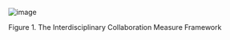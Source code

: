  ![image](https://github.com/user-attachments/assets/23c3785e-8a06-4be3-a750-3ec4be36fa24)

Figure 1. The Interdisciplinary Collaboration Measure Framework

